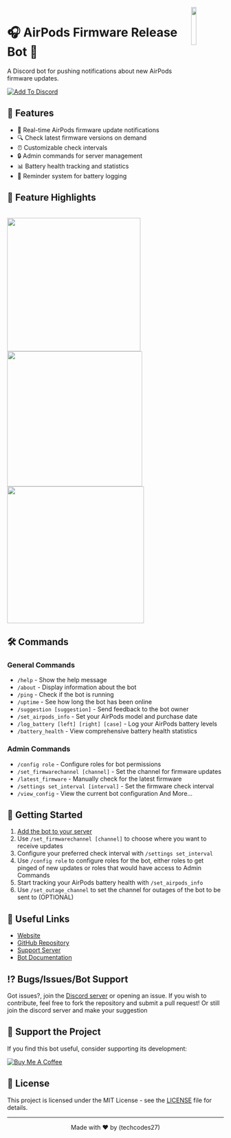 <img align="right" width="15%" src="https://i.imgur.com/1y6qQYS.jpg">

# 🎧 AirPods Firmware Release Bot 🤖

  A Discord bot for pushing notifications about new AirPods firmware updates.

  [![Add To Discord](https://img.shields.io/badge/Add%20To%20Discord-7289DA?style=for-the-badge&logo=discord&logoColor=white)](https://discord.com/oauth2/authorize?client_id=1288958074777767978&permissions=1126589552651504&integration_type=0&scope=bot+applications.commands)
</div>

## 🌟 Features

- 📢 Real-time AirPods firmware update notifications
- 🔍 Check latest firmware versions on demand
- ⏰ Customizable check intervals
- 🔒 Admin commands for server management
- 📊 Battery health tracking and statistics
- 🔔 Reminder system for battery logging

## 📸 Feature Highlights
<br><img src="https://i.imgur.com/gRH3qcQ.png" width="310"> <img src="https://i.imgur.com/OdegD9e.png" width="314"><br>
<img src="https://i.imgur.com/9Q0EpJS.png" width="318">

## 🛠️ Commands

### General Commands
- `/help` - Show the help message
- `/about` - Display information about the bot
- `/ping` - Check if the bot is running
- `/uptime` - See how long the bot has been online
- `/suggestion [suggestion]` - Send feedback to the bot owner
- `/set_airpods_info` - Set your AirPods model and purchase date
- `/log_battery [left] [right] [case]` - Log your AirPods battery levels
- `/battery_health` - View comprehensive battery health statistics

### Admin Commands
- `/config role` - Configure roles for bot permissions
- `/set_firmwarechannel [channel]` - Set the channel for firmware updates
- `/latest_firmware` - Manually check for the latest firmware
- `/settings set_interval [interval]` - Set the firmware check interval
- `/view_config` - View the current bot configuration
And More...

## 🚀 Getting Started

1. [Add the bot to your server](https://discord.com/oauth2/authorize?client_id=1288958074777767978&permissions=1126589552651504&integration_type=0&scope=bot+applications.commands)
2. Use `/set_firmwarechannel [channel]` to choose where you want to receive updates
3. Configure your preferred check interval with `/settings set_interval`
4. Use `/config role` to configure roles for the bot, either roles to get pinged of new updates or roles that would have access to Admin Commands
5. Start tracking your AirPods battery health with `/set_airpods_info`
6. Use `/set_outage_channel` to set the channel for outages of the bot to be sent to (OPTIONAL)

## 🔗 Useful Links
- [Website](https://tracetech.me.uk)
- [GitHub Repository](https://github.com/TermuxHackz)
- [Support Server](https://discord.gg/4BM7Rjap7C)
- [Bot Documentation](https://tracetech.me.uk/airpods-release-bot.html)

## ⁉️ Bugs/Issues/Bot Support
Got issues?, join the [Discord server](https://discord.gg/4BM7Rjap7C) or opening an issue. 
If you wish to contribute, feel free to fork the repository and submit a pull request! Or still join the discord server and make your suggestion 

## 💖 Support the Project
If you find this bot useful, consider supporting its development:

[![Buy Me A Coffee](https://img.shields.io/badge/Buy%20Me%20A%20Coffee-FFDD00?style=for-the-badge&logo=buy-me-a-coffee&logoColor=black)](https://buymeacoffee.com/AnonyminHack5)

## 📄 License

This project is licensed under the MIT License - see the [LICENSE](LICENSE) file for details.

---

<div align="center">
  Made with ❤️ by (techcodes27)
</div>
